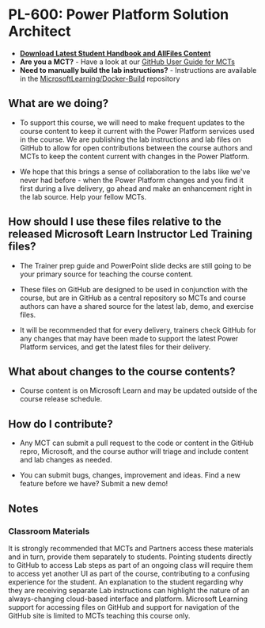 # PL-600: Power Platform Solution Architect

- **[Download Latest Student Handbook and AllFiles Content](../../releases/latest)**
- **Are you a MCT?** - Have a look at our [GitHub User Guide for MCTs](https://microsoftlearning.github.io/MCT-User-Guide/)
- **Need to manually build the lab instructions?** - Instructions are available in the [MicrosoftLearning/Docker-Build](https://github.com/MicrosoftLearning/Docker-Build) repository

## What are we doing?

- To support this course, we will need to make frequent updates to the course content to keep it current with the Power Platform services used in the course.  We are publishing the lab instructions and lab files on GitHub to allow for open contributions between the course authors and MCTs to keep the content current with changes in the Power Platform.

- We hope that this brings a sense of collaboration to the labs like we've never had before - when the Power Platform changes and you find it first during a live delivery, go ahead and make an enhancement right in the lab source.  Help your fellow MCTs.

## How should I use these files relative to the released Microsoft Learn Instructor Led Training files?

- The Trainer prep guide and PowerPoint slide decks are still going to be your primary source for teaching the course content.

- These files on GitHub are designed to be used in conjunction with the course, but are in GitHub as a central repository so MCTs and course authors can have a shared source for the latest lab, demo, and exercise files.

- It will be recommended that for every delivery, trainers check GitHub for any changes that may have been made to support the latest Power Platform services, and get the latest files for their delivery.

## What about changes to the course contents?

- Course content is on Microsoft Learn and may be updated outside of the course release schedule.

## How do I contribute?

- Any MCT can submit a pull request to the code or content in the GitHub repro, Microsoft, and the course author will triage and include content and lab changes as needed.

- You can submit bugs, changes, improvement and ideas.  Find a new feature before we have?  Submit a new demo!

## Notes

### Classroom Materials

It is strongly recommended that MCTs and Partners access these materials and in turn, provide them separately to students. Pointing students directly to GitHub to access Lab steps as part of an ongoing class will require them to access yet another UI as part of the course, contributing to a confusing experience for the student. An explanation to the student regarding why they are receiving separate Lab instructions can highlight the nature of an always-changing cloud-based interface and platform. Microsoft Learning support for accessing files on GitHub and support for navigation of the GitHub site is limited to MCTs teaching this course only.
